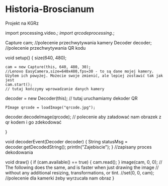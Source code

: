 # Historia-Broscianum
Projekt na KGRz

import processing.video.*;
import qrcodeprocessing.*;

Capture cam; //polecenie przechwytywania kamery
Decoder decoder; //polecenie przechwytywania QR kodu

void setup() {
  size(640, 480);
    
    cam = new Capture(this, 640, 480, 30);
    //Lenovo EasyCamera,size=640x480,fps=30 - to są dane mojej kamery. Użyłem ich powyżej. Możecie swoje zmienić, ale lepiej zostawić tak jak jest
    cam.start();   
    // tutaj kończymy wprowadzanie danych kamery
    
  decoder = new Decoder(this);
    // tutaj uruchamiamy dekoder QR
    
    PImage qrcode = loadImage("qrcode.jpg");
decoder.decodeImage(qrcode);
    // polecenie aby załadować nam obrazek z qr kodem i go zdekodować

  }      

void decoderEvent(Decoder decoder) {
  String statusMsg = decoder.getDecodedString(); 
  println("Zajebiscie");
}
//zapisany proces dekodowania 


void draw() {
  if (cam.available() == true) {
    cam.read();
  }
  image(cam, 0, 0);
  // The following does the same, and is faster when just drawing the image
  // without any additional resizing, transformations, or tint.
  //set(0, 0, cam);
  //polecenie dla kamerki żeby wyrzucała nam obraz
}
